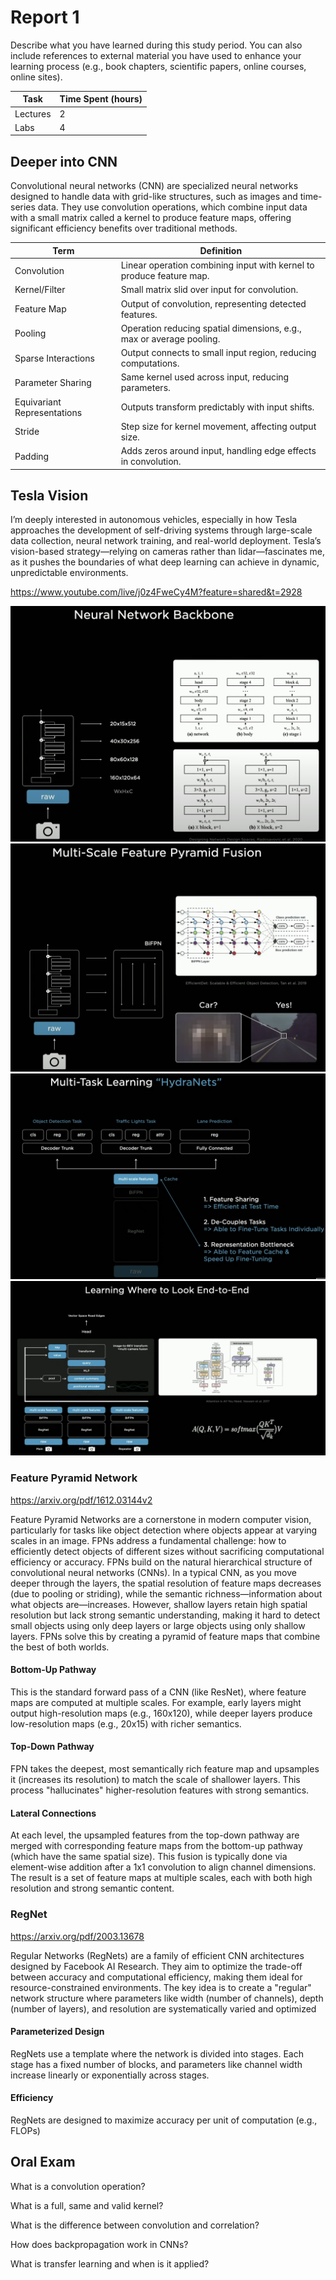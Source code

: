 # Report 1

Describe what you have learned during this study period. You can also include references to external material you have used to enhance your learning process (e.g., book chapters, scientific papers, online courses, online sites).

| Task     | Time Spent (hours) |
| -------- | ------------------ |
| Lectures | 2                  |
| Labs     | 4                  |

## Deeper into CNN

Convolutional neural networks (CNN) are specialized neural networks designed to handle data with grid-like structures, such as images and time-series data. They use convolution operations, which combine input data with a small matrix called a kernel to produce feature maps, offering significant efficiency benefits over traditional methods.

| **Term**                    | **Definition**                                                       |
| --------------------------- | -------------------------------------------------------------------- |
| Convolution                 | Linear operation combining input with kernel to produce feature map. |
| Kernel/Filter               | Small matrix slid over input for convolution.                        |
| Feature Map                 | Output of convolution, representing detected features.               |
| Pooling                     | Operation reducing spatial dimensions, e.g., max or average pooling. |
| Sparse Interactions         | Output connects to small input region, reducing computations.        |
| Parameter Sharing           | Same kernel used across input, reducing parameters.                  |
| Equivariant Representations | Outputs transform predictably with input shifts.                     |
| Stride                      | Step size for kernel movement, affecting output size.                |
| Padding                     | Adds zeros around input, handling edge effects in convolution.       |



## Tesla Vision

I’m deeply interested in autonomous vehicles, especially in how Tesla approaches the development of self-driving systems through large-scale data collection, neural network training, and real-world deployment. Tesla’s vision-based strategy—relying on cameras rather than lidar—fascinates me, as it pushes the boundaries of what deep learning can achieve in dynamic, unpredictable environments.

https://www.youtube.com/live/j0z4FweCy4M?feature=shared&t=2928

![alt text](image-1.png)
![alt text](image.png)
![alt text](image-2.png)
![alt text](image-3.png)

### Feature Pyramid Network

https://arxiv.org/pdf/1612.03144v2

Feature Pyramid Networks are a cornerstone in modern computer vision, particularly for tasks like object detection where objects appear at varying scales in an image. FPNs address a fundamental challenge: how to efficiently detect objects of different sizes without sacrificing computational efficiency or accuracy. FPNs build on the natural hierarchical structure of convolutional neural networks (CNNs). In a typical CNN, as you move deeper through the layers, the spatial resolution of feature maps decreases (due to pooling or striding), while the semantic richness—information about what objects are—increases. However, shallow layers retain high spatial resolution but lack strong semantic understanding, making it hard to detect small objects using only deep layers or large objects using only shallow layers. FPNs solve this by creating a pyramid of feature maps that combine the best of both worlds.

#### Bottom-Up Pathway

This is the standard forward pass of a CNN (like ResNet), where feature maps are computed at multiple scales. For example, early layers might output high-resolution maps (e.g., 160x120), while deeper layers produce low-resolution maps (e.g., 20x15) with richer semantics.

#### Top-Down Pathway

FPN takes the deepest, most semantically rich feature map and upsamples it (increases its resolution) to match the scale of shallower layers. This process "hallucinates" higher-resolution features with strong semantics.

#### Lateral Connections

At each level, the upsampled features from the top-down pathway are merged with corresponding feature maps from the bottom-up pathway (which have the same spatial size). This fusion is typically done via element-wise addition after a 1x1 convolution to align channel dimensions. The result is a set of feature maps at multiple scales, each with both high resolution and strong semantic content.

### RegNet

https://arxiv.org/pdf/2003.13678

Regular Networks (RegNets) are a family of efficient CNN architectures designed by Facebook AI Research. They aim to optimize the trade-off between accuracy and computational efficiency, making them ideal for resource-constrained environments. The key idea is to create a "regular" network structure where parameters like width (number of channels), depth (number of layers), and resolution are systematically varied and optimized

#### Parameterized Design

RegNets use a template where the network is divided into stages. Each stage has a fixed number of blocks, and parameters like channel width increase linearly or exponentially across stages.

#### Efficiency

RegNets are designed to maximize accuracy per unit of computation (e.g., FLOPs)

## Oral Exam
What is a convolution operation?

What is a full, same and valid kernel?

What is the difference between convolution and correlation?

How does backpropagation work in CNNs?

What is transfer learning and when is it applied?
